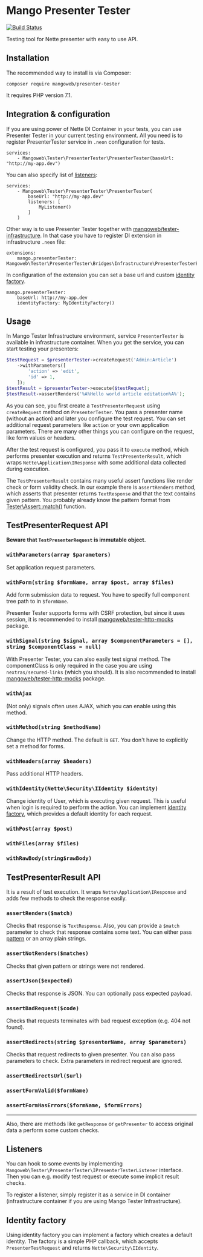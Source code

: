 Mango Presenter Tester
======
[![Build Status](https://travis-ci.org/mangoweb-backend/presenter-tester.svg?branch=master)](https://travis-ci.org/mangoweb-backend/presenter-tester)

Testing tool for Nette presenter with easy to use API.

Installation
----

The recommended way to install is via Composer:

```
composer require mangoweb/presenter-tester
```

It requires PHP version 7.1.

Integration & configuration
-----

If you are using power of Nette DI Container in your tests, you can use Presenter Tester in your current testing environment. All you need is to register PresenterTester service in `.neon` configuration for tests.

```neon
services:
	- Mangoweb\Tester\PresenterTester\PresenterTester(baseUrl: "http://my-app.dev")
```

You can also specify list of [listeners](#listeners):

```neon
services:
	- Mangoweb\Tester\PresenterTester\PresenterTester(
		baseUrl: "http://my-app.dev"
		listeners: [
			MyListener()
		]
	)
```

Other way is to use Presenter Tester together with [mangoweb/tester-infrastructure](https://github.com/mangoweb-backend/tester-infrastructure). In that case you have to register DI extension in infrastructure `.neon` file:

```
extensions:
	mango.presenterTester: Mangoweb\Tester\PresenterTester\Bridges\Infrastructure\PresenterTesterExtension
```

In configuration of the extension you can set a base url and custom [identity factory](#identity-factory).

```
mango.presenterTester:
	baseUrl: http://my-app.dev
	identityFactory: MyIdentityFactory()
```

Usage
----

In Mango Tester Infrastructure environment, service `PresenterTester` is available in infrastructure container. When you get the service, you can start testing your presenters:

```php
$testRequest = $presenterTester->createRequest('Admin:Article')
	->withParameters([
		'action' => 'edit',
		'id' => 1,
	]);
$testResult = $presenterTester->execute($testRequet);
$testResult->assertRenders('%A%Hello world article editation%A%');	
```

As you can see, you first create a `TestPresenterRequest` using `createRequest` method on `PresenterTester`. You pass a presenter name (without an action) and later you configure the test request. You can set additional request parameters like `action` or your own application parameters. There are many other things you can configure on the request, like form values or headers.

After the test request is configured, you pass it to `execute` method, which performs presenter execution and returns `TestPresenterResult`, which wraps `Nette\Application\IResponse` with some additional data collected during execution.

The `TestPresenterResult` contains many useful assert functions like render check or form validity check. In our example there is `assertRenders` method, which asserts that presenter returns `TextResponse` and that the text contains given pattern. You probably already know the pattern format from [Tester\Assert::match()](https://tester.nette.org/en/writing-tests#toc-assert-match) function.

TestPresenterRequest API
-----

**Beware that ``TestPresenterRequest`` is immutable object.**

### `withParameters(array $parameters)`
Set application request parameters.

### `withForm(string $formName, array $post, array $files)`
Add form submission data to request. You have to specify full component tree path to in `$formName`. 

Presenter Tester supports forms with CSRF protection, but since it uses session, it is recommended to install [mangoweb/tester-http-mocks](https://github.com/mangoweb-backend/tester-http-mocks) package.

### `withSignal(string $signal, array $componentParameters = [], string $componentClass = null)`
With Presenter Tester, you can also easily test signal method. The componentClass is only required in the case you are using `nextras/secured-links` (which you should). It is also recommended to install [mangoweb/tester-http-mocks](https://github.com/mangoweb-backend/tester-http-mocks) package.

### `withAjax`
(Not only) signals often uses AJAX, which you can enable using this method.

### `withMethod(string $methodName)`
Change the HTTP method. The default is `GET`. You don't have to explicitly set a method for forms.

### `withHeaders(array $headers)`
Pass additional HTTP headers.

### `withIdentity(Nette\Security\IIdentity $identity)`
Change identity of User, which is executing given request. This is useful when login is required to perform the action. You can implement [identity factory](#identity-factory), which provides a default identity for each request.

### `withPost(array $post)`
### `withFiles(array $files)`
### `withRawBody(string$rawBody)`

TestPresenterResult API
------
It is a result of test execution. It wraps `Nette\Application\IResponse` and adds few methods to check the response easily.

### `assertRenders($match)`
Checks that response is `TextResponse`. Also, you can provide a `$match` parameter to check that response contains some text. You can either pass [pattern](https://tester.nette.org/en/writing-tests#toc-assert-match) or an array plain strings.

### `assertNotRenders($matches)`
Checks that given pattern or strings were not rendered.

### `assertJson($expected)`
Checks that response is JSON. You can optionally pass expected payload.

### `assertBadRequest($code)`
Checks that requests terminates with bad request exception (e.g. 404 not found).

### `assertRedirects(string $presenterName, array $parameters)`
Checks that request redirects to given presenter. You can also pass parameters to check. Extra parameters in redirect request are ignored.

### `assertRedirectsUrl($url)`
### `assertFormValid($formName)`
### `assertFormHasErrors($formName, $formErrors)`
 
-----
Also, there are methods like `getResponse` or `getPresenter` to access original data a perform some custom checks.



Listeners
----

You can hook to some events by implementing `Mangoweb\Tester\PresenterTester\IPresenterTesterListener` interface. Then you can e.g. modify test request or execute some implicit result checks.

To register a listener, simply register it as a service in DI container (infrastructure container if you are using Mango Tester Infrastructure).

Identity factory
----

Using identity factory you can implement a factory which creates a default identity. The factory is a simple PHP callback, which accepts `PresenterTestRequest` and returns `Nette\Security\IIdentity`.
